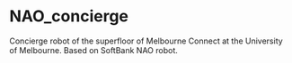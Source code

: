 # NAO_concierge
Concierge robot of the superfloor of Melbourne Connect at the University of Melbourne. Based on SoftBank NAO robot.
